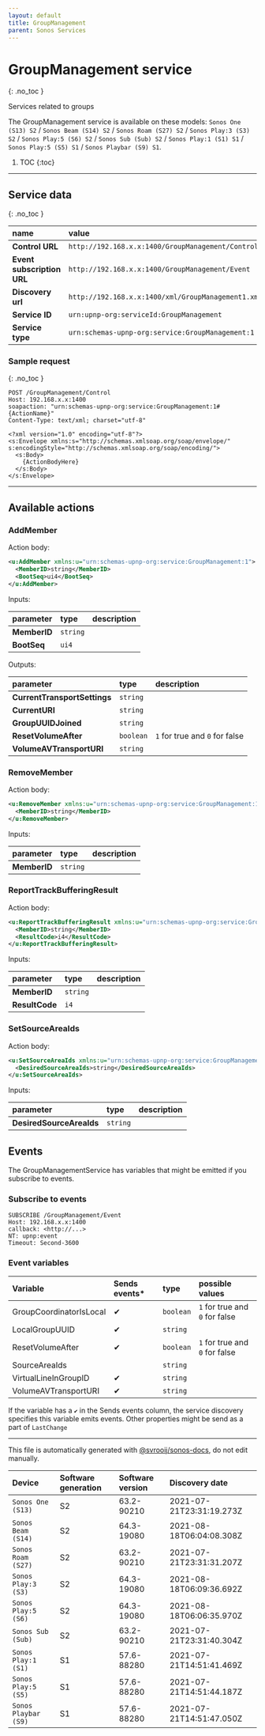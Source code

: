 ```yaml
---
layout: default
title: GroupManagement
parent: Sonos Services
---
```

# GroupManagement service
{: .no_toc }

Services related to groups

The GroupManagement service is available on these models: `Sonos One (S13) S2` / `Sonos Beam (S14) S2` / `Sonos Roam (S27) S2` / `Sonos Play:3 (S3) S2` / `Sonos Play:5 (S6) S2` / `Sonos Sub (Sub) S2` / `Sonos Play:1 (S1) S1` / `Sonos Play:5 (S5) S1` / `Sonos Playbar (S9) S1`.

1. TOC
{:toc}

---

## Service data
{: .no_toc }

| name | value |
|:-----|:------|
| **Control URL** | `http://192.168.x.x:1400/GroupManagement/Control` |
| **Event subscription URL** | `http://192.168.x.x:1400/GroupManagement/Event` |
| **Discovery url** | `http://192.168.x.x:1400/xml/GroupManagement1.xml` |
| **Service ID** | `urn:upnp-org:serviceId:GroupManagement` |
| **Service type** | `urn:schemas-upnp-org:service:GroupManagement:1` |

### Sample request
{: .no_toc }

```text
POST /GroupManagement/Control
Host: 192.168.x.x:1400
soapaction: "urn:schemas-upnp-org:service:GroupManagement:1#{ActionName}"
Content-Type: text/xml; charset="utf-8"

<?xml version="1.0" encoding="utf-8"?>
<s:Envelope xmlns:s="http://schemas.xmlsoap.org/soap/envelope/" s:encodingStyle="http://schemas.xmlsoap.org/soap/encoding/">
  <s:Body>
    {ActionBodyHere}
  </s:Body>
</s:Envelope>
```

---

## Available actions

### AddMember

Action body:

```xml
<u:AddMember xmlns:u="urn:schemas-upnp-org:service:GroupManagement:1">
  <MemberID>string</MemberID>
  <BootSeq>ui4</BootSeq>
</u:AddMember>
```

Inputs:

| parameter | type | description |
|:----------|:-----|:------------|
| **MemberID** | `string` |  |
| **BootSeq** | `ui4` |  |

Outputs:

| parameter | type | description |
|:----------|:-----|:------------|
| **CurrentTransportSettings** | `string` |  |
| **CurrentURI** | `string` |  |
| **GroupUUIDJoined** | `string` |  |
| **ResetVolumeAfter** | `boolean` |  `1` for true and `0` for false  |
| **VolumeAVTransportURI** | `string` |  |

### RemoveMember

Action body:

```xml
<u:RemoveMember xmlns:u="urn:schemas-upnp-org:service:GroupManagement:1">
  <MemberID>string</MemberID>
</u:RemoveMember>
```

Inputs:

| parameter | type | description |
|:----------|:-----|:------------|
| **MemberID** | `string` |  |

### ReportTrackBufferingResult

Action body:

```xml
<u:ReportTrackBufferingResult xmlns:u="urn:schemas-upnp-org:service:GroupManagement:1">
  <MemberID>string</MemberID>
  <ResultCode>i4</ResultCode>
</u:ReportTrackBufferingResult>
```

Inputs:

| parameter | type | description |
|:----------|:-----|:------------|
| **MemberID** | `string` |  |
| **ResultCode** | `i4` |  |

### SetSourceAreaIds

Action body:

```xml
<u:SetSourceAreaIds xmlns:u="urn:schemas-upnp-org:service:GroupManagement:1">
  <DesiredSourceAreaIds>string</DesiredSourceAreaIds>
</u:SetSourceAreaIds>
```

Inputs:

| parameter | type | description |
|:----------|:-----|:------------|
| **DesiredSourceAreaIds** | `string` |  |

## Events

The GroupManagementService has variables that might be emitted if you subscribe to events.

### Subscribe to events

```text
SUBSCRIBE /GroupManagement/Event
Host: 192.168.x.x:1400
callback: <http://...>
NT: upnp:event
Timeout: Second-3600
```

### Event variables

| Variable | Sends events* | type | possible values |
|:---------|:-------------|:-----|:----------------|
| GroupCoordinatorIsLocal | ✔ | `boolean` |  `1` for true and `0` for false  |
| LocalGroupUUID | ✔ | `string` |  |
| ResetVolumeAfter | ✔ | `boolean` |  `1` for true and `0` for false  |
| SourceAreaIds |  | `string` |  |
| VirtualLineInGroupID | ✔ | `string` |  |
| VolumeAVTransportURI | ✔ | `string` |  |

If the variable has a `✔` in the Sends events column, the service discovery specifies this variable emits events. Other properties might be send as a part of `LastChange`

---

This file is automatically generated with [@svrooij/sonos-docs](https://github.com/svrooij/sonos-api-docs/tree/main/generator/sonos-docs), do not edit manually.

| Device | Software generation | Software version | Discovery date |
|:-------|:--------------------|:-----------------|:---------------|
| `Sonos One (S13)` | S2 | 63.2-90210 | 2021-07-21T23:31:19.273Z |
| `Sonos Beam (S14)` | S2 | 64.3-19080 | 2021-08-18T06:04:08.308Z |
| `Sonos Roam (S27)` | S2 | 63.2-90210 | 2021-07-21T23:31:31.207Z |
| `Sonos Play:3 (S3)` | S2 | 64.3-19080 | 2021-08-18T06:09:36.692Z |
| `Sonos Play:5 (S6)` | S2 | 64.3-19080 | 2021-08-18T06:06:35.970Z |
| `Sonos Sub (Sub)` | S2 | 63.2-90210 | 2021-07-21T23:31:40.304Z |
| `Sonos Play:1 (S1)` | S1 | 57.6-88280 | 2021-07-21T14:51:41.469Z |
| `Sonos Play:5 (S5)` | S1 | 57.6-88280 | 2021-07-21T14:51:44.187Z |
| `Sonos Playbar (S9)` | S1 | 57.6-88280 | 2021-07-21T14:51:47.050Z |
